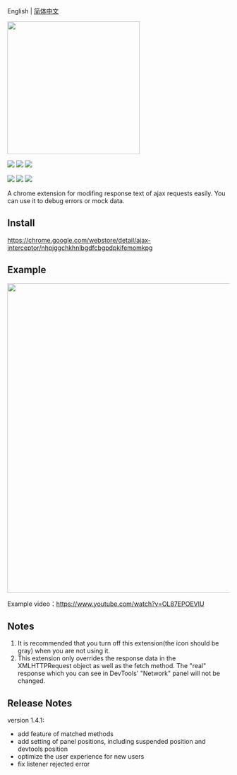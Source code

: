 English | [简体中文](./README-zh.md)   

<img src="https://github.com/YGYOOO/ajax-interceptor/raw/master/readmeImgs/icon.png" width="300">   

[![](https://img.shields.io/chrome-web-store/v/nhpjggchkhnlbgdfcbgpdpkifemomkpg.svg?logo=Google%20Chrome&logoColor=white&color=blue&style=flat-square)](https://chrome.google.com/webstore/detail/ajax-interceptor/nhpjggchkhnlbgdfcbgpdpkifemomkpg) 
[![](https://img.shields.io/chrome-web-store/stars/nhpjggchkhnlbgdfcbgpdpkifemomkpg.svg?logo=Google%20Chrome&logoColor=white&color=blue&style=flat-square)](https://chrome.google.com/webstore/detail/nhpjggchkhnlbgdfcbgpdpkifemomkpg) 
[![](https://img.shields.io/chrome-web-store/users/nhpjggchkhnlbgdfcbgpdpkifemomkpg.svg?logo=Google%20Chrome&logoColor=white&color=blue&style=flat-square)](https://chrome.google.com/webstore/detail/ajax-interceptor/nhpjggchkhnlbgdfcbgpdpkifemomkpg)    

[![](https://img.shields.io/github/followers/YGYOOO.svg?label=Follow&style=social)](https://github.com/YGYOOO)
[![](https://img.shields.io/badge/Follow%20@卧槽竟然是YGY的微博--brightgreen.svg?logo=Sina%20Weibo&style=social)](https://weibo.com/u/5352731024)
[![](https://img.shields.io/badge/Follow%20@YGYOOO--brightgreen.svg?logo=Twitter&style=social)](https://twitter.com/YGYOOO)

A chrome extension for modifing response text of ajax requests easily. You can use it to debug errors or mock data.

## Install
https://chrome.google.com/webstore/detail/ajax-interceptor/nhpjggchkhnlbgdfcbgpdpkifemomkpg   

## Example
<img src="https://github.com/YGYOOO/ajax-interceptor/raw/master/readmeImgs/screenshot2.png" width="700"> 

Example video：https://www.youtube.com/watch?v=OL87EPOEVIU

## Notes
1. It is recommended that you turn off this extension(the icon should be gray) when you are not using it.
2. This extension only overrides the response data in the XMLHTTPRequest object as well as the fetch method. The "real" response which you can see in DevTools' "Network" panel will not be changed.

## Release Notes
version 1.4.1:
- add feature of matched methods  
- add setting of panel positions, including suspended position and devtools position
- optimize the user experience for new users
- fix listener rejected error
